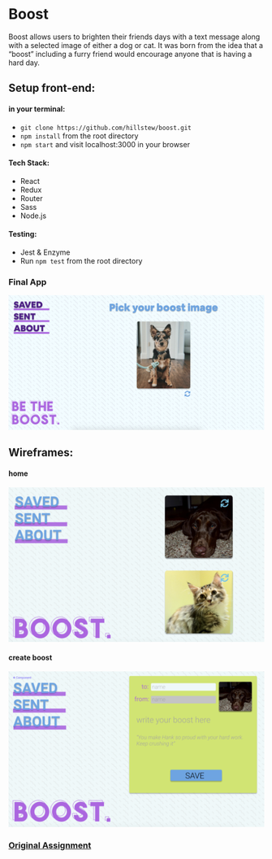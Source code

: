 # Boost

Boost allows users to brighten their friends days with a text message along with a selected image of either a dog or cat. It was born from the idea that a “boost” including a furry friend would encourage anyone that is having a hard day.

## Setup front-end:

#### in your terminal:

- `git clone https://github.com/hillstew/boost.git`
- `npm install` from the root directory
- `npm start` and visit localhost:3000 in your browser

#### Tech Stack:

- React
- Redux
- Router
- Sass
- Node.js

#### Testing:

- Jest & Enzyme
- Run `npm test` from the root directory

### Final App

![boost](./public/wireframe3.png)

## Wireframes:

#### home

![Wireframes-home](./public/wireframe1.png)

#### create boost

![Wireframes-createboost](./public/wireframe2.png)

### [Original Assignment](http://frontend.turing.io/projects/binary-challenge.html)
